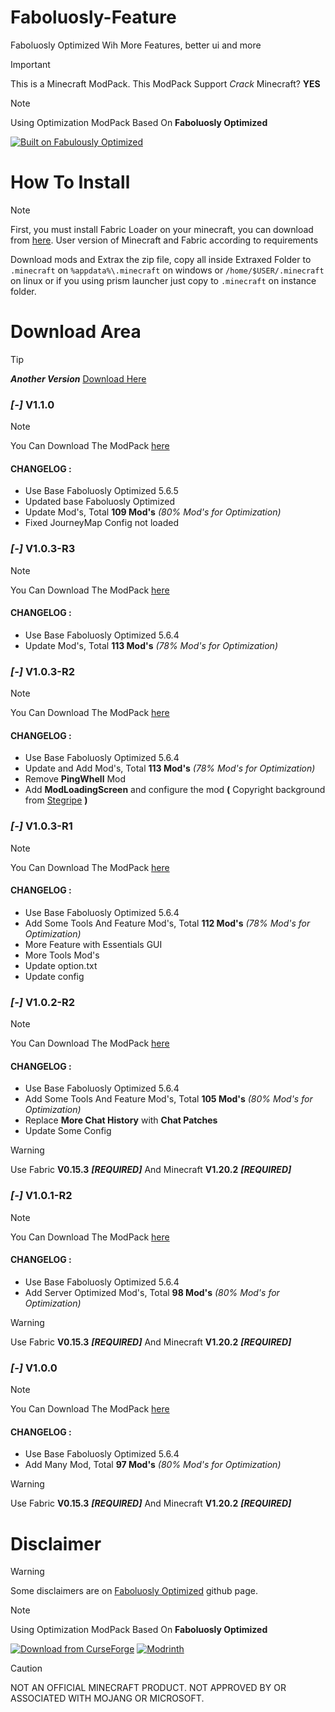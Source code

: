 # Faboluosly-Feature
Faboluosly Optimized Wih More Features, better ui and more
> [!IMPORTANT]
> This is a Minecraft ModPack. This ModPack Support *Crack* Minecraft? **YES**

> [!NOTE]
> Using Optimization ModPack Based On **Faboluosly Optimized**

[![Built on Fabulously Optimized](https://cdn.jsdelivr.net/npm/@intergrav/devins-badges@3/assets/cozy/built-with/fabulously-optimized_64h.png)](https://download.fo)

# How To Install
> [!NOTE]
> First, you must install Fabric Loader on your minecraft, you can download from [here](https://fabricmc.net/use/installer/). User version of Minecraft and Fabric according to requirements

Download mods and Extrax the zip file, copy all inside Extraxed Folder to ```.minecraft``` on ```%appdata%\.minecraft``` on windows or ```/home/$USER/.minecraft``` on linux or if you using prism launcher just copy to ```.minecraft``` on instance folder.

# Download Area
> [!TIP]
> ***Another Version*** [Download Here](https://www.mediafire.com/folder/181n7119s94mq/ModPack+Optimized+Minecraft)

### *[-]* V1.1.0
> [!NOTE]
> You Can Download The ModPack [here](https://www.mediafire.com/file/97vffkwka854obr/Faboluosly-Feature_V1.1.0_1.20.2.zip/file)
> #### CHANGELOG :
> - Use Base Faboluosly Optimized 5.6.5
> - Updated base Faboluosly Optimized
> - Update Mod's, Total **109 Mod's** *(80% Mod's for Optimization)*
> - Fixed JourneyMap Config not loaded

### *[-]* V1.0.3-R3
> [!NOTE]
> You Can Download The ModPack [here](https://www.mediafire.com/file/ww21a683vrkb5ck/Faboluosly-Feature_V1.0.3-R3_1.20.2.zip/file)
> #### CHANGELOG :
> - Use Base Faboluosly Optimized 5.6.4
> - Update Mod's, Total **113 Mod's** *(78% Mod's for Optimization)*

### *[-]* V1.0.3-R2
> [!NOTE]
> You Can Download The ModPack [here](https://www.mediafire.com/file/102acqmid8h5qhn/Faboluosly-Feature_V1.0.3-R2_1.20.2.zip/file)
> #### CHANGELOG :
> - Use Base Faboluosly Optimized 5.6.4
> - Update and Add Mod's, Total **113 Mod's** *(78% Mod's for Optimization)*
> - Remove **PingWhell** Mod
> - Add **ModLoadingScreen** and configure the mod **(** Copyright background from [Stegripe](https://stegripe.org) **)**

### *[-]* V1.0.3-R1
> [!NOTE]
> You Can Download The ModPack [here](https://www.mediafire.com/file/dzg2y5iczpfzvk5/Faboluosly-Feature_V1.0.3-R1_1.20.2.zip/file)
> #### CHANGELOG :
> - Use Base Faboluosly Optimized 5.6.4
> - Add Some Tools And Feature Mod's, Total **112 Mod's** *(78% Mod's for Optimization)*
> - More Feature with Essentials GUI
> - More Tools Mod's
> - Update option.txt
> - Update config

### *[-]* V1.0.2-R2
> [!NOTE]
> You Can Download The ModPack [here](https://www.mediafire.com/file/rrpenzhoz8b2ed2/Faboluosly-Feature_V1.0.2-R2_1.20.2.zip/file)
> #### CHANGELOG :
> - Use Base Faboluosly Optimized 5.6.4
> - Add Some Tools And Feature Mod's, Total **105 Mod's** *(80% Mod's for Optimization)*
> - Replace **More Chat History** with **Chat Patches**
> - Update Some Config

> [!WARNING]
> Use Fabric **V0.15.3** ***[REQUIRED]*** And Minecraft **V1.20.2** ***[REQUIRED]***
### *[-]* V1.0.1-R2
> [!NOTE]
> You Can Download The ModPack [here](https://www.mediafire.com/file/s1dbtdxvzxfp71a/Faboluosly-Feature_V1.0.1-R2_1.20.2.zip/file)
> #### CHANGELOG :
> - Use Base Faboluosly Optimized 5.6.4
> - Add Server Optimized Mod's, Total **98 Mod's** *(80% Mod's for Optimization)*

> [!WARNING]
> Use Fabric **V0.15.3** ***[REQUIRED]*** And Minecraft **V1.20.2** ***[REQUIRED]***
### *[-]* V1.0.0
> [!NOTE]
> You Can Download The ModPack [here](https://www.mediafire.com/file/3k7n5gbn70b6en3/Faboluosly-Optimized_with_More-Features_V1.0.0_1.20.2.zip/file)
> #### CHANGELOG :
> - Use Base Faboluosly Optimized 5.6.4
> - Add Many Mod, Total **97 Mod's** *(80% Mod's for Optimization)*

> [!WARNING]
> Use Fabric **V0.15.3** ***[REQUIRED]*** And Minecraft **V1.20.2** ***[REQUIRED]***

# Disclaimer
> [!WARNING]
> Some disclaimers are on [Faboluosly Optimized](https://github.com/Fabulously-Optimized/fabulously-optimized) github page.

> [!NOTE]
> Using Optimization ModPack Based On **Faboluosly Optimized**

[![Download from CurseForge](https://cf.way2muchnoise.eu/full_fabulously-optimized_downloads%20on%20CurseForge.svg?badge_style=for_the_badge)](https://download.fo/curseforge) [![Modrinth](https://img.shields.io/modrinth/dt/fabulously-optimized?logo=modrinth&color=darkgreen&label=Download%20from%20Modrinth&style=for-the-badge)](https://download.fo/modrinth)

> [!CAUTION]
> NOT AN OFFICIAL MINECRAFT PRODUCT. NOT APPROVED BY OR ASSOCIATED WITH MOJANG OR MICROSOFT.
